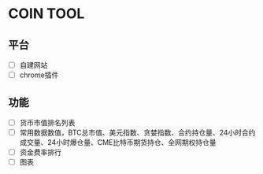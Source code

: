 # COIN TOOL

## 平台

- [ ] 自建网站
- [ ] chrome插件

## 功能

- [ ] 货币市值排名列表
- [ ] 常用数据数值，BTC总市值、美元指数、贪婪指数、合约持仓量、24小时合约成交量、24小时爆仓量、CME比特币期货持仓、全网期权持仓量
- [ ] 资金费率排行
- [ ] 图表